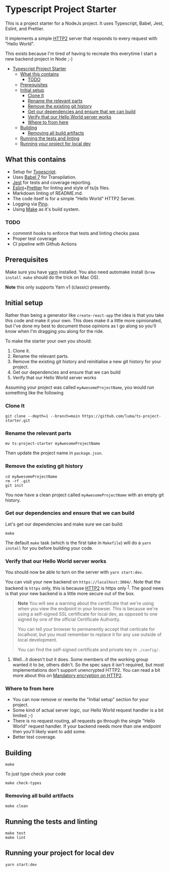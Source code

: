# Typescript Project Starter

This is a project starter for a NodeJs project. It uses Typescript, Babel,
Jest, Eslint, and Prettier.

It implements a simple [HTTP2](https://en.wikipedia.org/wiki/HTTP/2) server that
responds to every request with "Hello World".

This exists because I'm tired of having to recreate this everytime I start a new
backend project in Node ;-)

- [Typescript Project Starter](#typescript-project-starter)
  - [What this contains](#what-this-contains)
    - [TODO](#todo)
  - [Prerequisites](#prerequisites)
  - [Initial setup](#initial-setup)
    - [Clone It](#clone-it)
    - [Rename the relevant parts](#rename-the-relevant-parts)
    - [Remove the existing git history](#remove-the-existing-git-history)
    - [Get our dependencies and ensure that we can build](#get-our-dependencies-and-ensure-that-we-can-build)
    - [Verify that our Hello World server works](#verify-that-our-hello-world-server-works)
    - [Where to from here](#where-to-from-here)
  - [Building](#building)
    - [Removing all build artifacts](#removing-all-build-artifacts)
  - [Running the tests and linting](#running-the-tests-and-linting)
  - [Running your project for local dev](#running-your-project-for-local-dev)

## What this contains

- Setup for [Typescript](https://www.typescriptlang.org/).
- Uses [Babel 7](https://babeljs.io/) for Transpilation.
- [Jest](https://jestjs.io/) for tests and coverage reporting.
- [Eslint](https://eslint.org/)+[Prettier](https://prettier.io/) for
linting and style of ts/js files.
- Markdown linting of README.md.
- The code itself is for a simple "Hello World" HTTP2 Server.
- Logging via [Pino](https://getpino.io/).
- Using [Make](https://en.wikipedia.org/wiki/Make_(software)) as it's
build system.

### TODO

- commmit hooks to enforce that tests and linting checks pass
- Proper test coverage
- CI pipeline with Github Actions

## Prerequisites

Make sure you have [yarn](https://yarnpkg.com/getting-started/install) installed.
You also need automake install (`brew install make` should do the trick on Mac OS).

**Note** this only supports Yarn v1 (classic) presently.

## Initial setup

Rather than being a generator like `create-react-app` the idea is that you take
this code and make it your own. This does make it a little more opinionated,
but I've done my best to document those opinions as I go along so you'll know
when I'm dragging you along for the ride.

To make the starter your own you should:

1. Clone it.
2. Rename the relevant parts.
3. Remove the existing git history and reinitialise a new git history for
your project.
4. Get our dependencies and ensure that we can build
5. Verify that our Hello World server works

Assuming your project was called `myAwesomeProjectName`, you would run something
like the following

### Clone It

``` shell
git clone --depth=1 --branch=main https://github.com/luma/ts-project-starter.git
```

### Rename the relevant parts

``` shell
mv ts-project-starter myAwesomeProjectName
```

Then update the project name in `package.json`.

### Remove the existing git history

``` shell
cd myAwesomeProjectName
rm -rf .git
git init
```

You now have a clean project called `myAwesomeProjectName` with an empty
git history.

### Get our dependencies and ensure that we can build

Let's get our dependencies and make sure we can build:

``` shell
make
```

The default `make` task (which is the first take in `Makefile`) will do a
`yarn install` for you before building your code.

### Verify that our Hello World server works

You should now be able to turn on the server with `yarn start:dev`.

You can visit your new backend on `https://localhost:3004/`. Note that the
backend is `https` only, this is because
[HTTP2](https://en.wikipedia.org/wiki/HTTP/2) is https only
<sup>[1](#footnote-1)</sup>. The good news is that your new backend is a little
more secure out of the box.

> **Note** You will see a warning about the certificate that we're using when
> you view the endpoint in your browser. This is because we're using a self-signed
> SSL certificate for local dev, as opposed to one signed by one of the official
> Certificate Authority.
>
> You can tell your browser to permanently accept that certicate for localhost,
> but you must remember to replace it for any use outside of local development.
>
> You can find the self-signed certificate and private key in `./config/`.

1. <a name="footnote-1"></a> Well...it doesn't but it does. Some members of
the working group wanted it to be, others didn't. So the spec says it isn't
required, but most implementations don't support unencrypted HTTP2. You can
read a bit more about this on
[Mandatory encryption on HTTP2](https://en.wikipedia.org/wiki/HTTP/2#Mandatory_encryption_computational_cost_and_certificate_availability).


### Where to from here

- You can now remove or rewrite the "Initial setup" section for your project.
- Some kind of actual server logic, our Hello World request handler is a bit
limited ;-)
- There is no request routing, all requests go through the single "Hello World"
request handler. If your backend needs more than one endpoint then you'll likely
want to add some.
- Better test coverage.

## Building

``` shell
make
```

To just type check your code

``` shell
make check-types
```

### Removing all build artifacts

``` shell
make clean
```

## Running the tests and linting

``` shell
make test
make lint
```

## Running your project for local dev

``` shell
yarn start:dev
```
